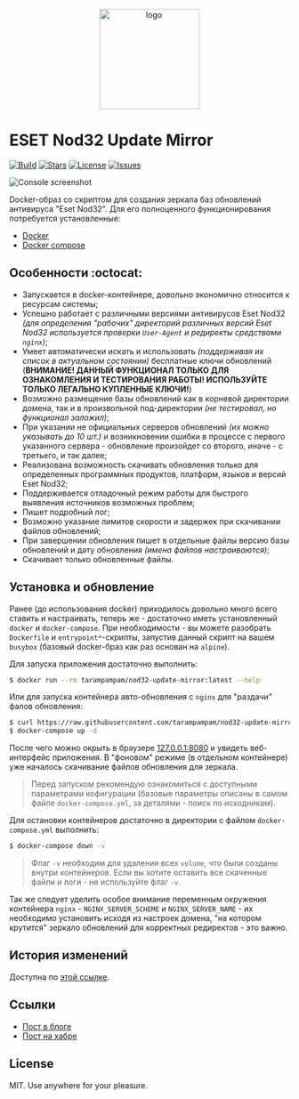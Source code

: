 <p align="center">
  <img alt="logo" src="https://hsto.org/webt/vm/1f/uo/vm1fuoyexrm8zylbtdfbm_hyi4m.png" width="180" />
</p>

# ESET Nod32 Update Mirror

[![Build][badge_build]][link_build]
[![Stars][badge_pulls]][link_pulls]
[![License][badge_license]][link_license]
[![Issues][badge_issues]][link_issues]

![Console screenshot][console_screenshot]

Docker-образ со скриптом для создания зеркала баз обновлений антивируса "Eset Nod32". Для его полноценного функционирования потребуется установленные:

- [Docker][install_docker]
- [Docker compose][install_docker_compose]

## Особенности :octocat:

 - Запускается в docker-контейнере, довольно экономично относится к ресурсам системы;
 - Успешно работает с различными версиями антивирусов Eset Nod32 *(для определения "рабочих" директорий различных версий Eset Nod32 используется проверки `User-Agent` и редиректы средствами `nginx`)*;
 - Умеет автоматически искать и использовать *(поддерживая их список в актуальном состоянии)* бесплатные ключи обновлений (**ВНИМАНИЕ! ДАННЫЙ ФУНКЦИОНАЛ ТОЛЬКО ДЛЯ ОЗНАКОМЛЕНИЯ И ТЕСТИРОВАНИЯ РАБОТЫ! ИСПОЛЬЗУЙТЕ ТОЛЬКО ЛЕГАЛЬНО КУПЛЕННЫЕ КЛЮЧИ!**)
 - Возможно размещение базы обновлений как в корневой директории домена, так и в произвольной под-директории *(не тестировал, но функционал заложил)*;
 - При указании не официальных серверов обновлений *(их можно указывать до 10 шт.)* и возникновении ошибки в процессе с первого указанного сервера - обновление произойдет со второго, иначе - с третьего, и так далее;
 - Реализована возможность скачивать обновления только для определенных программных продуктов, платформ, языков и версий Eset Nod32;
 - Поддерживается отладочный режим работы для быстрого выявления источников возможных проблем;
 - Пишет подробный лог;
 - Возможно указание лимитов скорости и задержек при скачивании файлов обновлений;
 - При завершении обновления пишет в отдельные файлы версию базы обновлений и дату обновления *(имена файлов настраиваются)*;
 - Скачивает только обновленные файлы.

## Установка и обновление

Ранее (до использования docker) приходилось довольно много всего ставить и настраивать, теперь же - достаточно иметь установленный `docker` и `docker-compose`. При необходимости - вы можете разобрать `Dockerfile` и `entrypoint*`-скрипты, запустив данный скрипт на вашем `busybox` (базовый docker-браз как раз основан на `alpine`).

Для запуска приложения достаточно выполнить:

```bash
$ docker run --rm tarampampam/nod32-update-mirror:latest --help
```

Или для запуска контейнера авто-обновления с `nginx` для "раздачи" фалов обновления:

```bash
$ curl https://raw.githubusercontent.com/tarampampam/nod32-update-mirror/master/docker-compose.live.yml --output ./docker-compose.yml
$ docker-compose up -d
```

После чего можно окрыть в браузере [127.0.0.1:8080](http://127.0.0.1:8080/) и увидеть веб-интерфейс приложения. В "фоновом" режиме (в отдельном контейнере) уже началось скачивание файлов обновления для зеркала.

> Перед запуском рекомендую ознакомиться с доступными параметрами кофигурации (базовые параметры описаны в самом файле `docker-compose.yml`, за деталями - поиск по исходникам).

Для остановки контейнеров достаточно в директории с файлом `docker-compose.yml` выполнить:

```bash
$ docker-compose down -v
```

> Флаг `-v` необходим для удаления всех `volume`, что были созданы внутри контейнеров. Если вы хотите оставить все скаченные файли и логи - не используйте флаг `-v`.

Так же следует уделить особое внимание переменным окружения контейнера `nginx` - `NGINX_SERVER_SCHEME` и `NGINX_SERVER_NAME` - их необходимо установить исходя из настроек домена, "на котором крутится" зеркало обновлений для корректных редиректов - это важно.

## История изменений

Доступна по [этой ссылке](./CHANGESLOG.md).

## Ссылки

- [Пост в блоге](https://blog.hook.sh/dev/make-nod32-mirror-updated/)
- [Пост на хабре](https://habr.com/post/232163/)

## License

MIT. Use anywhere for your pleasure.

[badge_build]:https://img.shields.io/docker/build/tarampampam/nod32-update-mirror.svg?style=flat&maxAge=30
[badge_pulls]:https://img.shields.io/docker/pulls/tarampampam/nod32-update-mirror.svg?style=flat&maxAge=30
[badge_license]:https://img.shields.io/github/license/tarampampam/nod32-update-mirror.svg?style=flat&maxAge=30
[badge_issues]:https://img.shields.io/github/issues/tarampampam/nod32-update-mirror.svg?style=flat&maxAge=30
[link_build]:https://hub.docker.com/r/tarampampam/nod32-update-mirror/builds/
[link_pulls]:https://hub.docker.com/r/tarampampam/nod32-update-mirror/
[link_license]:https://github.com/tarampampam/nod32-update-mirror/blob/master/LICENSE
[link_issues]:https://github.com/tarampampam/nod32-update-mirror/issues
[docker_hub]:https://hub.docker.com/r/tarampampam/nod32-update-mirror/
[console_screenshot]:https://cloud.githubusercontent.com/assets/7326800/16709324/ee055c38-4626-11e6-832e-17f40576d8c2.png
[install_docker]:https://docs.docker.com/install/
[install_docker_compose]:https://docs.docker.com/compose/install/

